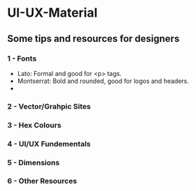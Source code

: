 # UI-UX-Material

## Some tips and resources for designers

### 1 - Fonts
- Lato: Formal and good for \<p\> tags.
- Montserrat: Bold and rounded, good for logos and headers.
- 

### 2 - Vector/Grahpic Sites

### 3 - Hex Colours

### 4 - UI/UX Fundementals

### 5 - Dimensions  

### 6 - Other Resources    
